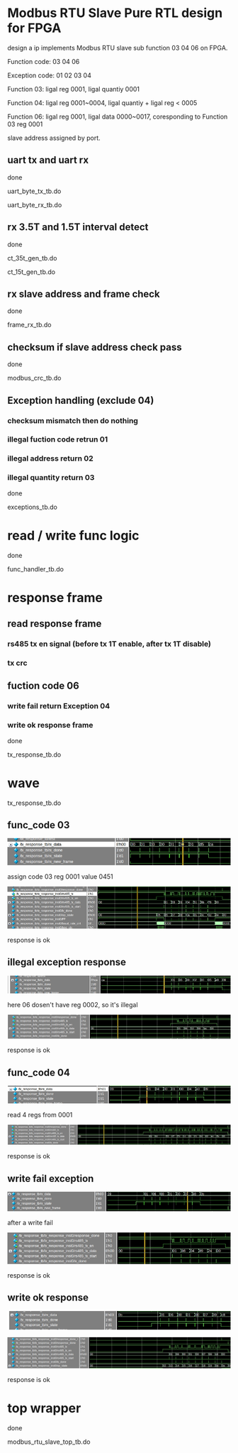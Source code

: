 # Modbus RTU Slave Pure RTL design for FPGA
design a ip implements Modbus RTU slave sub function 03 04 06 on FPGA.

Function code: 03 04 06

Exception code: 01 02 03 04

Function 03: ligal reg 0001, ligal quantiy 0001

Function 04: ligal reg 0001~0004, ligal quantiy + ligal reg < 0005

Function 06: ligal reg 0001, ligal data 0000~0017, coresponding to Function 03 reg 0001

slave address assigned by port.

## uart tx and uart rx
done

uart_byte_tx_tb.do

uart_byte_rx_tb.do

## rx 3.5T and 1.5T interval detect

done

ct_35t_gen_tb.do

ct_15t_gen_tb.do

## rx slave address and frame check

done

frame_rx_tb.do

## checksum if slave address check pass

done

modbus_crc_tb.do

## Exception handling (exclude 04)
### checksum mismatch then do nothing
### illegal fuction code retrun 01
### illegal address return 02
### illegal quantity return 03

done

exceptions_tb.do

# read / write func logic

done

func_handler_tb.do

# response frame

## read response frame

### rs485 tx en signal (before tx 1T enable, after tx 1T disable)

### tx crc

## fuction code 06

### write fail return Exception 04

### write ok response frame

done

tx_response_tb.do


# wave

tx_response_tb.do

## func_code 03

![](pic/rx_03_normal.jpg)

assign code 03 reg 0001 value 0451

![](pic/repsonse_03_normal.jpg)

response is ok

## illegal exception response

![](pic/illigal_reg.jpg)

here 06 dosen't have reg 0002, so it's illegal

![](pic/illigal_reg_response.jpg)

response is ok

## func_code 04

![](pic/rx_04_normal.jpg)

read 4 regs from 0001

![](pic/repsonse_04_normal.jpg)

response is ok

## write fail exception

![](pic/write_failed.jpg)

after a write fail

![](pic/write_failed_response.jpg)

response is ok

## write ok response

![](pic/write_ok.jpg)

![](pic/write_ok_response.jpg)

response is ok

# top wrapper

done

modbus_rtu_slave_top_tb.do